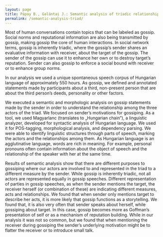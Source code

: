 ```yaml
---
layout: page
title: Pápay B., Galántai J.: Semantic analysis of triadic relationships in gossip statements
permalink: /semantic-analysis-triad/
---
```


Most of human conversations contain topics that can be labeled as gossip. Social norms and reputational information are also being transmitted by gossip, making gossip the core of human interactions. In social network terms, gossip is inherently triadic, where the gossip’s sender shares an evaluative information with receiver, about the target of the gossip. The sender of the gossip can use it to enhance her own or to destroy target’s reputation. Sender can also gossip to enforce a social bound with receiver or to enhance group norms.

In our analysis we used a unique spontaneous speech corpus of Hungarian language of approximately 550 hours. As gossip, we defined and annotated statements made by participants about a third, non-present person that are about the third person’s deeds, personality or other factors.

We executed a semantic and morphologic analysis on gossip statements made by the sender in order to understand the relationship among the three actors of the triad. We focused on sender’s motivations for gossiping. As a tool, we used Magyarlanc (translates to „Hungarian chain”), a linguistic analyzer, developed for syntactic analysis of Hungarian language. We used it  for POS-tagging, morphological analysis, and dependency parsing. We were able to identify linguistic structures through parts of speech, marking the actors and the relationships among them. As Hungarian language is an agglutinative language, words are rich in meaning. For example, personal pronouns often contain information about the object of speech and the relationship of the speaker with her at the same time.

Results of semantic analysis show that there are different purposes to gossiping where our actors are involved to and represented in the triad to a different measure by the sender. While gossip is inherently triadic, not all actors are represented equally in gossip speeches. Different representation of parties in gossip speeches, as when the sender mentions the target, the receiver herself (or combination of these) are indicating different measures, acts and relationships. We found that when sender only mentions target to describe her acts, it is more likely that gossip functions as a storytelling. We found that, it is also very often that sender speaks about herself, while gossiping about target. In this case, gossip becomes more as Goffman’s presentation of self or as a mechanism of reputation building. While in our analysis it was not so common, but we found that when mentioning the receiver during gossiping the sender’s underlying motivation might be to flatter the receiver or to introduce small talk.

